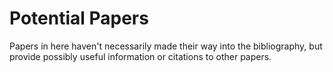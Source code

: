 # Potential Papers

Papers in here haven't necessarily made their way into the bibliography, but provide possibly useful information or citations to other papers.
